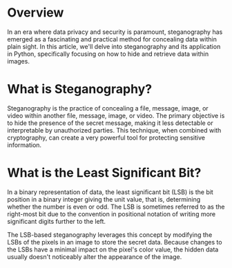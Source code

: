 # Overview
In an era where data privacy and security is paramount, steganography has emerged as a fascinating and practical method for concealing data within plain sight. In this article, we'll delve into steganography and its application in Python, specifically focusing on how to hide and retrieve data within images.

# What is Steganography?
Steganography is the practice of concealing a file, message, image, or video within another file, message, image, or video. The primary objective is to hide the presence of the secret message, making it less detectable or interpretable by unauthorized parties. This technique, when combined with cryptography, can create a very powerful tool for protecting sensitive information.

# What is the Least Significant Bit?
In a binary representation of data, the least significant bit (LSB) is the bit position in a binary integer giving the unit value, that is, determining whether the number is even or odd. The LSB is sometimes referred to as the right-most bit due to the convention in positional notation of writing more significant digits further to the left.

The LSB-based steganography leverages this concept by modifying the LSBs of the pixels in an image to store the secret data. Because changes to the LSBs have a minimal impact on the pixel's color value, the hidden data usually doesn't noticeably alter the appearance of the image.


